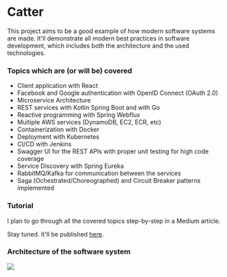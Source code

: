# Catter

This project aims to be a good example of how modern software systems are made. It'll demonstrate all modern best practices in software development, which includes both the architecture and the used technologies.

### Topics which are (or will be) covered
- Client application with React
- Facebook and Google authentication with OpenID Connect (OAuth 2.0)
- Microservice Architecture
- REST services with Kotlin Spring Boot and with Go
- Reactive programming with Spring Webflux
- Multiple AWS services (DynamoDB, EC2, ECR, etc)
- Containerization with Docker
- Deployment with Kubernetes
- CI/CD with Jenkins
- Swagger UI for the REST APIs with proper unit testing for high code coverage
- Service Discovery with Spring Eureka
- RabbitMQ/Kafka for communication between the services
- Saga (Ochestrated/Choreographed) and Circuit Breaker patterns implemented

### Tutorial
I plan to go through all the covered topics step-by-step in a Medium article.

Stay tuned. It'll be published [here](https://medium.com/@danielgospodinow).

### Architecture of the software system
<img src = "https://i.imgur.com/3IgSU24.png"/>
